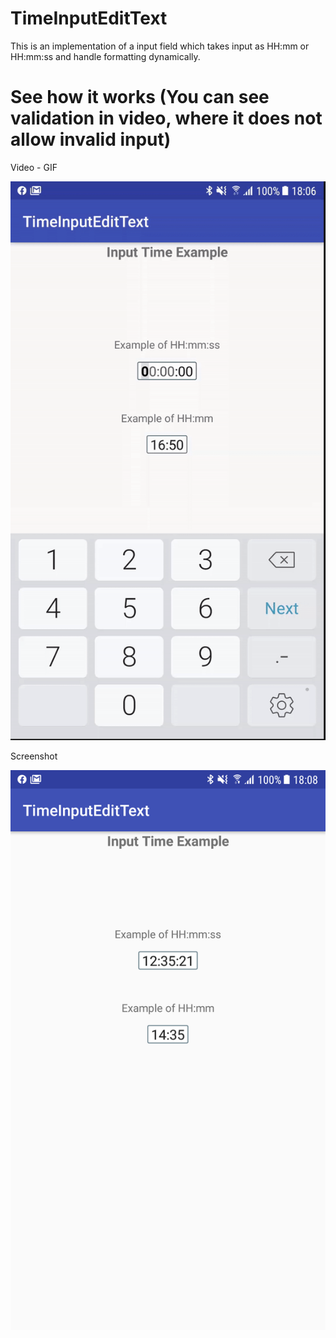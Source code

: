 # TimeInputEditText
This is an implementation of a input field which takes input as HH:mm or HH:mm:ss and handle formatting dynamically.

# See how it works (You can see validation in video, where it does not allow invalid input)

Video - GIF

![How it works](how_it_works.gif)



Screenshot

![How it looks like](screenshot.png)
